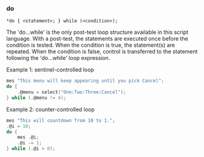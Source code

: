 
### do
```
*do { <statement>; } while (<condition>);
```

The 'do...while' is the only post-test loop structure available in this script
language. With a post-test, the statements are executed once before the condition
is tested. When the condition is true, the statement(s) are repeated. When the
condition is false, control is transferred to the statement following the
'do...while' loop expression.

Example 1: sentinel-controlled loop
```c
mes "This menu will keep appearing until you pick Cancel";
do {
	.@menu = select("One:Two:Three:Cancel");
} while (.@menu != 4);
```

Example 2: counter-controlled loop
```c
mes "This will countdown from 10 to 1.";
.@i = 10;
do {
	mes .@i;
	.@i -= 1;
} while (.@i > 0);
```

